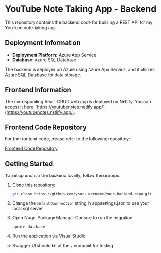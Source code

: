 # YouTube Note Taking App - Backend

This repository contains the backend code for building a REST API for my YouTube note-taking app.

## Deployment Information

- **Deployment Platform:** Azure App Service
- **Database:** Azure SQL Database

The backend is deployed on Azure using Azure App Service, and it utilizes Azure SQL Database for data storage.

## Frontend Information

The corresponding React CRUD web app is deployed on Netlify. You can access it here: [https://youtubenotes.netlify.app/](https://youtubenotes.netlify.app/).

## Frontend Code Repository

For the frontend code, please refer to the following repository:

[Frontend Code Repository](https://github.com/leonwongdev/react-crud-videonote-app)

## Getting Started

To set up and run the backend locally, follow these steps:

1. Clone this repository:

   ```bash
   git clone https://github.com/your-username/your-backend-repo.git
2. Change the `DefaultConnection` string in appsettings.json to use your local sql server
3. Open Nuget Package Manager Console to run the migration
   ```bash
   update-database
4. Run the application via Visual Studio
5. Swagger UI should be at the `/` endpoint for testing

  
